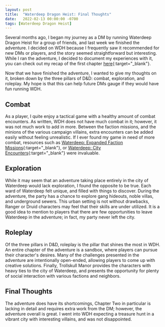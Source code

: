 ```yaml
---
layout: post
title:  "Waterdeep Dragon Heist: Final Thoughts"
date:   2022-02-13 00:00:00 -0700
tags: [Waterdeep Dragon Heist]
---
```


Several months ago, I began my journey as a DM by running Waterdeep Dragon Heist for a group of friends, and last week we finished the adventure. I decided on WDH because I frequently saw it recommended for new DMs or players, and the story seemed straightforward but interesting. While I ran the adventure, I decided to document my experiences with it, you can check out my recap of the first chapter [here](https://yetanothertyler.com/2022-01-11-wdh-recap/){:target="_blank"}.

Now that we have finished the adventure, I wanted to give my thoughts on it, broken down by the three pillars of D&D: combat, exploration, and roleplay. My hope is that this can help future DMs gauge if they would have fun running WDH.

## Combat
As a player, I quite enjoy a tactical game with a healthy amount of combat encounters. As written, WDH does not have much combat in it; however, it was not much work to add in more. Between the faction missions, and the minions of the various campaign villains, extra encounters can be added easily without feeling unrealistic. If I ever found my game in need of more combat, resources such as [Waterdeep: Expanded Faction Missions](https://www.dmsguild.com/product/258149/Waterdeep-Expanded-Faction-Missions){:target="_blank"}, or [Waterdeep: City Encounters](https://www.dmsguild.com/product/251816/Waterdeep-City-Encounters){:target="_blank"} were invaluable.

## Exploration
While it may seem that an adventure taking place entirely in the city of Waterdeep would lack exploration, I found the opposite to be true. Each ward of Waterdeep felt unique, and filled with things to discover. During the adventure, the party has a chance to explore gang hideouts, noble villas, and underground sewers. This urban setting is not without drawbacks, Ranger or Druid characters may feel that their skills are under utilized. It is a good idea to mention to players that there are few opportunities to leave Waterdeep in the adventure; in fact, my party never left the city.

## Roleplay
Of the three pillars in D&D, roleplay is the pillar that shines the most in WDH. An entire chapter of the adventure is a sandbox, where players can pursue their character's desires. Many of the challenges presented in the adventure are intentionally open-ended, allowing players to come up with creative solutions. Finally, Trollskull Manor provides the characters with heavy ties to the city of Waterdeep, and presents the opportunity for plenty of social interaction with various factions and neighbors.

## Final Thoughts
The adventure does have its shortcomings, Chapter Two in particular is lacking in detail and requires extra work from the DM; however, the adventure overall is great. I went into WDH expecting a treasure hunt in a vibrant city with interesting villains, and was not disappointed.
